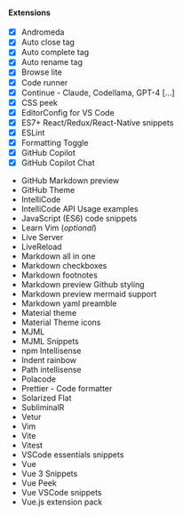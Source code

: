 
#### Extensions
- [x] Andromeda
- [x]  Auto close tag
- [x] Auto complete tag
- [x] Auto rename tag
- [x] Browse lite
- [x] Code runner
- [x] Continue - Claude, Codellama, GPT-4 [...]
- [x] CSS peek
- [x] EditorConfig for VS Code
- [x] ES7+ React/Redux/React-Native snippets
- [x] ESLint
- [x] Formatting Toggle
- [x] GitHub Copilot
- [x] GitHub Copilot Chat
- GitHub Markdown preview
- GitHub Theme
- IntelliCode
- IntelliCode API Usage examples
- JavaScript (ES6) code snippets
- Learn Vim (_optional_)
- Live Server
- LiveReload
- Markdown all in one
- Markdown checkboxes
- Markdown footnotes
- Markdown preview Github styling
- Markdown preview mermaid support
- Markdown yaml preamble
- Material theme
- Material Theme icons
- MJML
- MJML Snippets
- npm Intellisense
- Indent rainbow
- Path intellisense
- Polacode
- Prettier - Code formatter
- Solarized Flat
- SubliminalR
- Vetur
- Vim
- Vite
- Vitest
- VSCode essentials snippets
- Vue
- Vue 3 Snippets
- Vue Peek
- Vue VSCode snippets
- Vue.js extension pack
